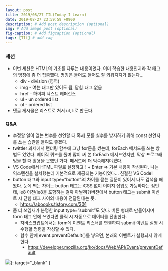 ```yaml
---
layout: post
title: 2019/08/27 TIL(Today I Learn) 
date: 2019-08-27 23:59:59 +0900
description: # Add post description (optional)
img: # Add image post (optional)
fig-caption: # Add figcaption (optional)
tags: [TIL] # add tag
---
```


### 세션
* 이번 세션은 HTML의 기초를 다루는 내용이었다. 이미 학습한 내용인지라 각 태그의 명칭에 좀 더 집중했다. 명칭은 들어도 들어도 잘 외워지지가 않는다...
  * div - division (영역)
  * img - 여는 태그만 있어도 됨, 닫힘 태그 없음
  * href - 하이퍼 텍스트 레퍼런스
  * ul - un ordered list
  * ol - ordered list
* 댓글 게시물은 리스트로 쳐서 ul, li로 만든다.
### Q&A
* 수정할 일이 없는 변수를 선언할 때 혹시 모를 실수를 방지하기 위해 const 선언자를 쓰는 습관을 들여도 좋겠다.
* twittler 과제에서 랜더링 함수에 그냥 for문을 썼는데, forEach 메서드를 쓰는 방법도 있었다. 베이직 퀴즈를 풀며 많이 써 본 forEach 메서드였지만, 막상 프로그래밍을 할 때 활용을 못했던 거다. 메서드에 더 익숙해져야겠다.
* VS Code에서 HTML 파일로 설정하고 ! + Enter => 기본 내용이 작성된다. 나는 익스텐션을 설치했는데 기본적으로 제공되는 기능이었다... 친절한 VS Code!
* button 태그와 input type=“button”의 차이를 묻는 질문이 있어서 나도 검색을 해봤다. 눈에 띄는 차이는 button 태그는 CSS 없이 이미지 삽입도 가능하다는 점인데, ie8 이전(ie8을 포함하는 걸까 아닐까?)버전에서 button 태그는 submit 이벤트 시 닫힘 태그 사이의 내용이 전달된다는 듯.
  * https://aboooks.tistory.com/301
* 좀 더 쓰임새가 분명한 input type=“submit”도 있다. 버튼 형태로 만들어지며 form 태그 안에 쓰였다면 클릭 시 자동으로 데이터를 전송한다.
  * 자바스크립트에서는 form에 이벤트 리스너를 연결하여 submit 이벤트 실행 시 수행할 명령을 작성할 수 있다.
  * 함수 안에 event.preventDefault()를 넣으면, 본래의 이벤트가 실행되지 않게한다.
    * https://developer.mozilla.org/ko/docs/Web/API/Event/preventDefault

[<img src="{{site.baseurl}}/assets/post_img/2019-08-27.png">]({{site.baseurl}}/assets/post_img/2019-08-27.png){: target="_blank" }